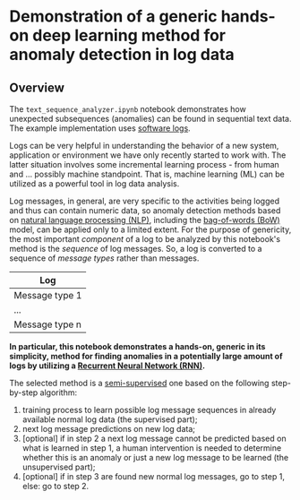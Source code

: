 # Demonstration of a generic hands-on deep learning method for anomaly detection in log data

## Overview

The `text_sequence_analyzer.ipynb` notebook demonstrates how unexpected subsequences (anomalies) can be found in sequential text data. The example implementation uses [software logs](https://en.m.wikipedia.org/wiki/Logging_(computing)).

Logs can be very helpful in understanding the behavior of a new system, application or environment we have only recently started to work with. The latter situation involves some incremental learning process - from human and ... possibly machine standpoint. That is, machine learning (ML) can be utilized as a powerful tool in log data analysis.

Log messages, in general, are very specific to the activities being logged and thus can contain numeric data, so anomaly detection methods based on [natural language processing (NLP)](https://en.wikipedia.org/wiki/Natural_language_processing), including the [bag-of-words (BoW)](https://en.wikipedia.org/wiki/Bag-of-words_model) model, can be applied only to a limited extent. For the purpose of genericity, the most important *component* of a log to be analyzed by this notebook's method is the *sequence* of log messages. So, a log is converted to a sequence of *message types* rather than messages.

|  Log             |
|------------------|
|  Message type 1  |
|  ...             |
|  Message type n  |

**In particular, this notebook demonstrates a hands-on, generic in its simplicity, method for finding anomalies in a potentially large amount of logs by utilizing a [Recurrent Neural Network (RNN)](https://en.m.wikipedia.org/wiki/Recurrent_neural_network).**

The selected method is a [semi-supervised](https://en.wikipedia.org/wiki/Weak_supervision) one based on the following step-by-step algorithm:
1. training process to learn possible log message sequences in already available normal log data (the supervised part);
2. next log message predictions on new log data;
3. [optional] if in step 2 a next log message cannot be predicted based on what is learned in step 1, a human intervention is needed to determine whether this is an anomaly or just a new log message to be learned (the unsupervised part);
4. [optional] if in step 3 are found new normal log messages, go to step 1, else: go to step 2.

